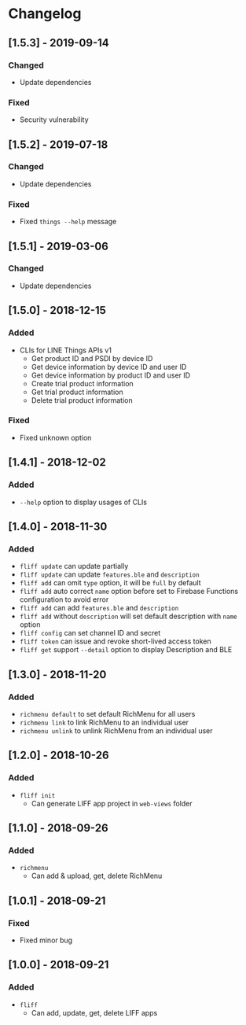 # Changelog

## [1.5.3] - 2019-09-14
### Changed
 - Update dependencies
### Fixed
 - Security vulnerability

## [1.5.2] - 2019-07-18
### Changed
 - Update dependencies
### Fixed
 - Fixed `things --help` message

## [1.5.1] - 2019-03-06
### Changed
 - Update dependencies

## [1.5.0] - 2018-12-15
### Added
 - CLIs for LINE Things APIs v1
   - Get product ID and PSDI by device ID
   - Get device information by device ID and user ID
   - Get device information by product ID and user ID
   - Create trial product information
   - Get trial product information
   - Delete trial product information
### Fixed
 - Fixed unknown option

## [1.4.1] - 2018-12-02
### Added
 - `--help` option to display usages of CLIs

## [1.4.0] - 2018-11-30
### Added
 - `fliff update` can update partially
 - `fliff update` can update `features.ble` and `description`
 - `fliff add` can omit `type` option, it will be `full` by default
 - `fliff add` auto correct `name` option before set to Firebase Functions configuration to avoid error
 - `fliff add` can add `features.ble` and `description`
 - `fliff add` without `description` will set default description with `name` option
 - `fliff config` can set channel ID and secret
 - `fliff token` can issue and revoke short-lived access token
 - `fliff get` support `--detail` option to display Description and BLE

## [1.3.0] - 2018-11-20
### Added
 - `richmenu default` to set default RichMenu for all users
 - `richmenu link` to link RichMenu to an individual user
 - `richmenu unlink` to unlink RichMenu from an individual user

## [1.2.0] - 2018-10-26
### Added
 - `fliff init`
    - Can generate LIFF app project in `web-views` folder

## [1.1.0] - 2018-09-26
### Added
 - `richmenu`
    - Can add & upload, get, delete RichMenu

## [1.0.1] - 2018-09-21
### Fixed
 - Fixed minor bug

## [1.0.0] - 2018-09-21
### Added
 - `fliff`
    - Can add, update, get, delete LIFF apps
